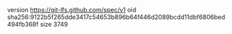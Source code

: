 version https://git-lfs.github.com/spec/v1
oid sha256:9122b5f265dde3417c54653b896b64f446d2089bcdd11dbf6806bed494fb368f
size 3749
